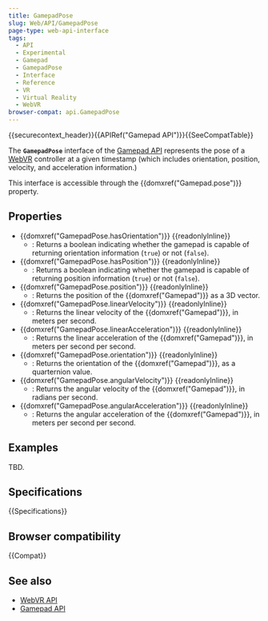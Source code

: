 ```yaml
---
title: GamepadPose
slug: Web/API/GamepadPose
page-type: web-api-interface
tags:
  - API
  - Experimental
  - Gamepad
  - GamepadPose
  - Interface
  - Reference
  - VR
  - Virtual Reality
  - WebVR
browser-compat: api.GamepadPose
---
```

{{securecontext_header}}{{APIRef("Gamepad API")}}{{SeeCompatTable}}

The **`GamepadPose`** interface of the [Gamepad API](/en-US/docs/Web/API/Gamepad_API) represents the pose of a [WebVR](/en-US/docs/Web/API/WebVR_API) controller at a given timestamp (which includes orientation, position, velocity, and acceleration information.)

This interface is accessible through the {{domxref("Gamepad.pose")}} property.

## Properties

- {{domxref("GamepadPose.hasOrientation")}} {{readonlyInline}}
  - : Returns a boolean indicating whether the gamepad is capable of returning orientation information (`true`) or not (`false`).
- {{domxref("GamepadPose.hasPosition")}} {{readonlyInline}}
  - : Returns a boolean indicating whether the gamepad is capable of returning position information (`true`) or not (`false`).
- {{domxref("GamepadPose.position")}} {{readonlyInline}}
  - : Returns the position of the {{domxref("Gamepad")}} as a 3D vector.
- {{domxref("GamepadPose.linearVelocity")}} {{readonlyInline}}
  - : Returns the linear velocity of the {{domxref("Gamepad")}}, in meters per second.
- {{domxref("GamepadPose.linearAcceleration")}} {{readonlyInline}}
  - : Returns the linear acceleration of the {{domxref("Gamepad")}}, in meters per second per second.
- {{domxref("GamepadPose.orientation")}} {{readonlyInline}}
  - : Returns the orientation of the {{domxref("Gamepad")}}, as a quarternion value.
- {{domxref("GamepadPose.angularVelocity")}} {{readonlyInline}}
  - : Returns the angular velocity of the {{domxref("Gamepad")}}, in radians per second.
- {{domxref("GamepadPose.angularAcceleration")}} {{readonlyInline}}
  - : Returns the angular acceleration of the {{domxref("Gamepad")}}, in meters per second per second.

## Examples

TBD.

## Specifications

{{Specifications}}

## Browser compatibility

{{Compat}}

## See also

- [WebVR API](/en-US/docs/Web/API/WebVR_API)
- [Gamepad API](/en-US/docs/Web/API/Gamepad_API)
